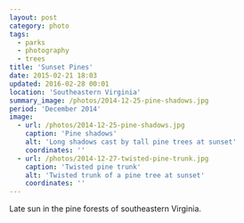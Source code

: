 ```yaml
---
layout: post
category: photo
tags:
  - parks
  - photography
  - trees
title: 'Sunset Pines'
date: 2015-02-21 18:03
updated: 2016-02-28 00:01
location: 'Southeastern Virginia'
summary_image: /photos/2014-12-25-pine-shadows.jpg
period: 'December 2014'
image:
  - url: /photos/2014-12-25-pine-shadows.jpg
    caption: 'Pine shadows'
    alt: 'Long shadows cast by tall pine trees at sunset'
    coordinates: ''
  - url: /photos/2014-12-27-twisted-pine-trunk.jpg
    caption: 'Twisted pine trunk'
    alt: 'Twisted trunk of a pine tree at sunset'
    coordinates: ''
---
```

Late sun in the pine forests of southeastern Virginia.
